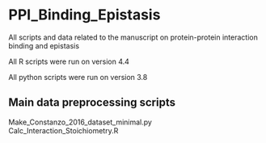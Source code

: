 # PPI_Binding_Epistasis
All scripts and data related to the manuscript on protein-protein interaction binding and epistasis

All R scripts were run on version 4.4

All python scripts were run on version 3.8

## Main data preprocessing scripts
Make_Constanzo_2016_dataset_minimal.py <br>
Calc_Interaction_Stoichiometry.R <br>
